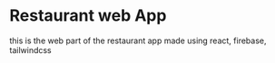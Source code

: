 # Restaurant web App

this is the web part of the restaurant app made using react, firebase, tailwindcss 

